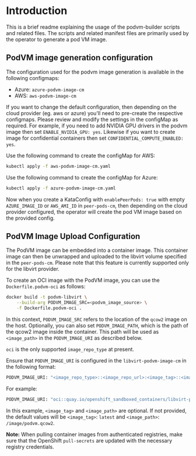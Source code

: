 # Introduction

This is a brief readme explaining the usage of the podvm-builder scripts and
related files.  The scripts and related manifest files are primarily used by
the operator to generate a pod VM image.

## PodVM image generation configuration

The configuration used for the podvm image generation is available in the following configmaps:

- Azure: `azure-podvm-image-cm`
- AWS: `aws-podvm-image-cm`

If you want to change the default configuration, then depending on the cloud
provider (eg. aws or azure) you'll need to pre-create the respective
configmaps.  Please review and modify the settings in the configMap as
required.  For example, if you need to add NVIDIA GPU drivers in the podvm
image then set `ENABLE_NVIDIA_GPU: yes`. Likewise if you want to create image
for confidential containers then set `CONFIDENTIAL_COMPUTE_ENABLED: yes`.

Use the following command to create the configMap for AWS:

```sh
kubectl apply -f aws-podvm-image-cm.yaml
```

Use the following command to create the configMap for Azure:

```sh
kubectl apply -f azure-podvm-image-cm.yaml
```

Now when you create a KataConfig with `enablePeerPods: true` with empty
`AZURE_IMAGE_ID` or `AWS_AMI_ID` in `peer-pods-cm`, then depending on the cloud
provider configured, the operator will create the pod VM image based on the
provided config.

## PodVM Image Upload Configuration

The PodVM image can be embedded into a container image. This container image can then be unwrapped and uploaded to the libvirt volume specified in the `peer-pods-cm`. Please note that this feature is currently supported only for the libvirt provider.

To create an OCI image with the PodVM image, you can use the `Dockerfile.podvm-oci` as follows:

```bash
docker build -t podvm-libvirt \
    --build-arg PODVM_IMAGE_SRC=<podvm_image_source> \
    -f Dockerfile.podvm-oci .
```

In this context, `PODVM_IMAGE_SRC` refers to the location of the `qcow2` image on the host. Optionally, you can also set `PODVM_IMAGE_PATH`, which is the path of the qcow2 image inside the container. This path will be used as `<image_path>` in the `PODVM_IMAGE_URI` as described below.

`oci` is the only supported `image_repo_type` at present.

Ensure that `PODVM_IMAGE_URI` is configured in the `libvirt-podvm-image-cm` in the following format:

```bash
PODVM_IMAGE_URI: "<image_repo_type>::<image_repo_url>:<image_tag>::<image_path>"
```

For example:

```bash
PODVM_IMAGE_URI: "oci::quay.io/openshift_sandboxed_containers/libvirt-podvm-image:latest::/image/podvm-390x.qcow2"
```

In this example, `<image_tag>` and `<image_path>` are optional. If not provided, the default values will be `<image_tag>`: `latest` and `<image_path>`: `/image/podvm.qcow2`.

**Note:** When pulling container images from authenticated registries, make sure that the OpenShift `pull-secrets` are updated with the necessary registry credentials.
